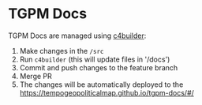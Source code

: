 # TGPM Docs

TGPM Docs are managed using [c4builder](https://adrianvlupu.github.io/C4-Builder/#/):

1. Make changes in the `/src`
2. Run `c4builder` (this will update files in '/docs')
3. Commit and push changes to the feature branch
4. Merge PR
5. The changes will be automatically deployed to the https://tempogeopoliticalmap.github.io/tgpm-docs/#/

